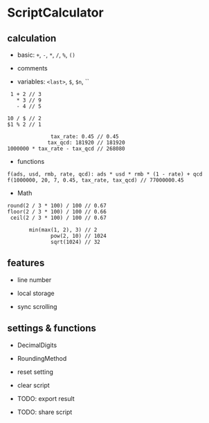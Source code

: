ScriptCalculator
================

## calculation

- basic: `+`, `-`, `*`, `/`, `%`, `()`

- comments

- variables: `<last>`, `$`, `$n`, ``

```
 1 + 2 // 3
   * 3 // 9
   - 4 // 5

10 / $ // 2
$1 % 2 // 1
```

```
              tax_rate: 0.45 // 0.45
             tax_qcd: 181920 // 181920
1000000 * tax_rate - tax_qcd // 268080
```

- functions

```
f(ads, usd, rmb, rate, qcd): ads * usd * rmb * (1 - rate) + qcd
f(1000000, 20, 7, 0.45, tax_rate, tax_qcd) // 77000000.45
```

- Math

```
round(2 / 3 * 100) / 100 // 0.67
floor(2 / 3 * 100) / 100 // 0.66
 ceil(2 / 3 * 100) / 100 // 0.67
```

```
       min(max(1, 2), 3) // 2
              pow(2, 10) // 1024
              sqrt(1024) // 32
```

## features

- line number

- local storage

- sync scrolling

## settings & functions

- DecimalDigits

- RoundingMethod

- reset setting

- clear script

- TODO: export result

- TODO: share script

